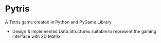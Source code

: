 # Pytris
A Tetris game created in Python and PyGame Library
- Design & Implemented Data Structures suitable to represent the gaming interface with 2D Matrix
